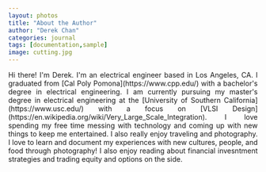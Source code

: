 ```yaml
---
layout: photos
title: "About the Author"
author: "Derek Chan"
categories: journal
tags: [documentation,sample]
image: cutting.jpg
---
```


<div style="text-align: justify">  
Hi there! I'm Derek. I'm an electrical engineer based in Los Angeles, CA. I graduated from [Cal Poly Pomona](https://www.cpp.edu/) with a bachelor's degree in electrical engineering. I am currently pursuing my master's degree in electrical engineering at the [University of Southern California](https://www.usc.edu/) with a focus on [VLSI Design](https://en.wikipedia.org/wiki/Very_Large_Scale_Integration). I love spending my free time messing with technology and coming up with new things to keep me entertained. I also really enjoy traveling and photography. I love to learn and document my experiences with new cultures, people, and food through photography! I also enjoy reading about financial invesntment strategies and trading equity and options on the side.
</div>
